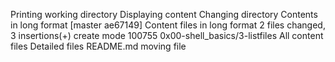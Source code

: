 Printing working directory
Displaying content
Changing directory
Contents in long format
[master ae67149] Content files in long format
 2 files changed, 3 insertions(+)
 create mode 100755 0x00-shell_basics/3-listfiles
All content files
Detailed files
README.md
moving file
